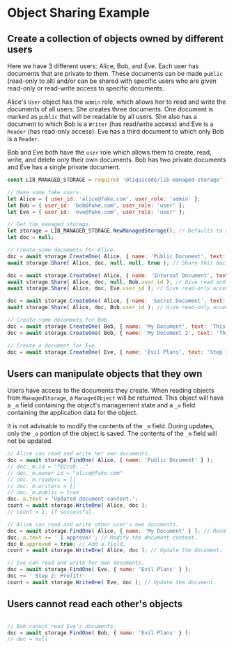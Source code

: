 # Object Sharing Example

Create a collection of objects owned by different users
---------------------------------------------------------------------

Here we have 3 different users: Alice, Bob, and Eve.
Each user has documents that are private to them.
These documents can be made `public` (read-only to all) and/or can be shared with specific users
who are given read-only or read-write access to specific documents.

Alice's `User` object has the `admin` role, which allows her to read and write the documents of all users.
She creates three documents.
One document is marked as `public` that will be readable by all users.
She also has a document to which Bob is a `Writer` (has read/write access) and Eve is a `Reader` (has read-only access).
Eve has a third document to which only Bob is a `Reader`.

Bob and Eve both have the `user` role which allows them to create, read, write, and delete only their own documents.
Bob has two private documents and Eve has a single private document.

```javascript
const LIB_MANAGED_STORAGE = require( '@liquicode/lib-managed-storage' );

// Make some fake users.
let Alice = { user_id: 'alice@fake.com', user_role: 'admin' };
let Bob = { user_id: 'bob@fake.com', user_role: 'user' };
let Eve = { user_id: 'eve@fake.com', user_role: 'user' };

// Get the managed storage.
let storage = LIB_MANAGED_STORAGE.NewManagedStorage(); // Defaults to an in-memory json array.
let doc = null;

// Create some documents for Alice.
doc = await storage.CreateOne( Alice, { name: 'Public Document', text: 'This is a public document.' } );
await storage.Share( Alice, doc, null, null, true ); // Share this doc with everyone.

doc = await storage.CreateOne( Alice, { name: 'Internal Document', text: 'This is an internal document.' } );
await storage.Share( Alice, doc, null, Bob.user_id ); // Give read and write access to Bob.
await storage.Share( Alice, doc, Eve.user_id ); // Give read-only access to Eve.

doc = await storage.CreateOne( Alice, { name: 'Secret Document', text: 'This is a secret document.' } );
await storage.Share( Alice, doc, Bob.user_id ); // Give read-only access to Bob.

// Create some documents for Bob.
doc = await storage.CreateOne( Bob, { name: 'My Document', text: 'This is my document.' } );
doc = await storage.CreateOne( Bob, { name: 'My Document 2', text: 'This is my other document.' } );

// Create a document for Eve.
doc = await storage.CreateOne( Eve, { name: 'Evil Plans', text: 'Step 1: Take over the world.' } );

```


Users can manipulate objects that they own
---------------------------------------------------------------------

Users have access to the documents they create.
When reading objects from `ManagedStorage`, a `ManagedObject` will be returned.
This object will have a `_m` field containing the object's management state and
a `_o` field containing the application data for the object.

It is not advisable to modify the contents of the `_m` field.
During updates, only the `_o` portion of the object is saved.
The contents of the `_m` field will not be updated. 

```javascript
// Alice can read and write her own documents.
doc = await storage.FindOne( Alice, { name: 'Public Document' } );
// doc._m.id = "f02ca9..."
// doc._m.owner_id = "alice@fake.com"
// doc._m.readers = []
// doc._m.writers = []
// doc._m.public = true
doc._o.text = 'Updated document content.';
count = await storage.WriteOne( Alice, doc );
// count = 1, if successful.

// Alice can read and write other user's own documents.
doc = await storage.FindOne( Alice, { name: 'My Document' } ); // Read one of Bob's documents.
doc._o.text += ' I approve!'; // Modify the document content.
doc_0.approved = true; // Add a field.
count = await storage.WriteOne( Alice, doc ); // Update the document.

// Eve can read and write her own documents.
doc = await storage.FindOne( Eve, { name: 'Evil Plans' } );
doc += ' Step 2: Profit!'
count = await storage.WriteOne( Eve, doc ); // Update the document.

```


Users cannot read each other's objects
---------------------------------------------------------------------

```javascript

// Bob cannot read Eve's documents.
doc = await storage.FindOne( Bob, { name: 'Evil Plans' } );
// doc = null


```
